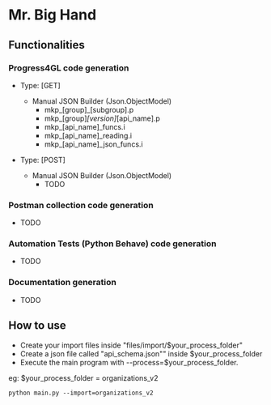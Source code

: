 # Mr. Big Hand

## Functionalities


### Progress4GL code generation

- Type: [GET]
  - Manual JSON Builder (Json.ObjectModel)
    - mkp_[group]_[subgroup].p
    - mkp_[group]_[version]_[api_name].p
    - mkp_[api_name]_funcs.i
    - mkp_[api_name]_reading.i
    - mkp_[api_name]_json_funcs.i

- Type: [POST]
  - Manual JSON Builder (Json.ObjectModel)
    - TODO

### Postman collection code generation
- TODO

### Automation Tests (Python Behave) code generation
- TODO

### Documentation generation
- TODO


## How to use
- Create your import files inside "files/import/$your_process_folder" 
- Create a json file called "api_schema.json"" inside $your_process_folder
- Execute the main program with --process=$your_process_folder.

eg: $your_process_folder = organizations_v2
```commandline
python main.py --import=organizations_v2
```